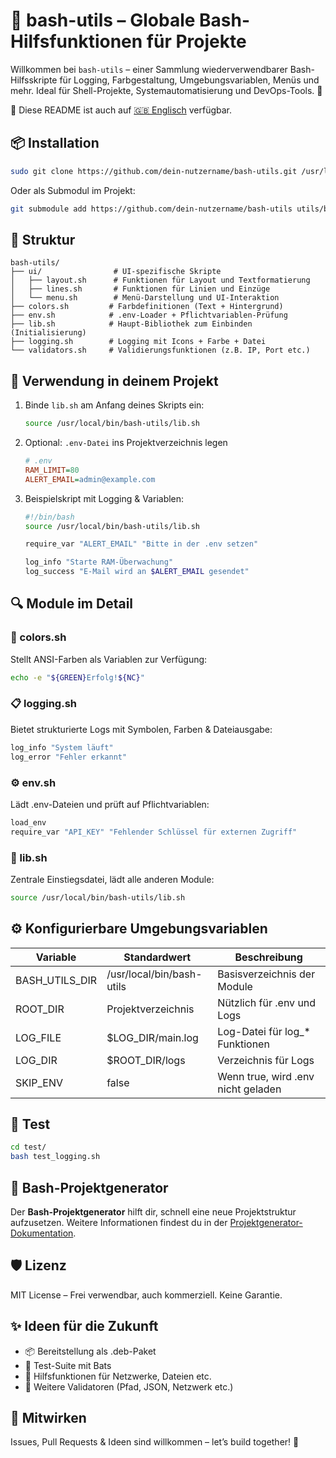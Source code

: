 # 🧰 bash-utils – Globale Bash-Hilfsfunktionen für Projekte

Willkommen bei `bash-utils` – einer Sammlung wiederverwendbarer Bash-Hilfsskripte für Logging, Farbgestaltung, Umgebungsvariablen, Menüs und mehr. Ideal für Shell-Projekte, Systemautomatisierung und DevOps-Tools. 🚀

📖 Diese README ist auch auf [🇬🇧 Englisch](README.md) verfügbar.

## 📦 Installation

```bash
sudo git clone https://github.com/dein-nutzername/bash-utils.git /usr/local/bin/bash-utils
```

Oder als Submodul im Projekt:

```bash
git submodule add https://github.com/dein-nutzername/bash-utils utils/bash-utils
```
## 📁 Struktur
```
bash-utils/
├── ui/                # UI-spezifische Skripte
│   ├── layout.sh      # Funktionen für Layout und Textformatierung
│   ├── lines.sh       # Funktionen für Linien und Einzüge
│   └── menu.sh        # Menü-Darstellung und UI-Interaktion
├── colors.sh         # Farbdefinitionen (Text + Hintergrund)
├── env.sh            # .env-Loader + Pflichtvariablen-Prüfung
├── lib.sh            # Haupt-Bibliothek zum Einbinden (Initialisierung)
├── logging.sh        # Logging mit Icons + Farbe + Datei
└── validators.sh     # Validierungsfunktionen (z.B. IP, Port etc.)
```

## 🚀 Verwendung in deinem Projekt
1. Binde `lib.sh` am Anfang deines Skripts ein:
    ```bash
    source /usr/local/bin/bash-utils/lib.sh
    ```
2. Optional: `.env-Datei` ins Projektverzeichnis legen
    ```ini
    # .env
    RAM_LIMIT=80
    ALERT_EMAIL=admin@example.com
    ```
3. Beispielskript mit Logging & Variablen:
    ```bash
    #!/bin/bash
    source /usr/local/bin/bash-utils/lib.sh

    require_var "ALERT_EMAIL" "Bitte in der .env setzen"

    log_info "Starte RAM-Überwachung"
    log_success "E-Mail wird an $ALERT_EMAIL gesendet"
    ```

## 🔍 Module im Detail

### 🎨 colors.sh
Stellt ANSI-Farben als Variablen zur Verfügung:
```bash
echo -e "${GREEN}Erfolg!${NC}"
```

### 📋 logging.sh
Bietet strukturierte Logs mit Symbolen, Farben & Dateiausgabe:
```bash
log_info "System läuft"
log_error "Fehler erkannt"
```

### ⚙ env.sh
Lädt .env-Dateien und prüft auf Pflichtvariablen:
```bash
load_env
require_var "API_KEY" "Fehlender Schlüssel für externen Zugriff"
```

### 🧩 lib.sh
Zentrale Einstiegsdatei, lädt alle anderen Module:
```bash
source /usr/local/bin/bash-utils/lib.sh
```

## ⚙ Konfigurierbare Umgebungsvariablen

| Variable        | Standardwert                     | Beschreibung                                  |
|-----------------|-----------------------------------|-----------------------------------------------|
| BASH_UTILS_DIR  | /usr/local/bin/bash-utils         | Basisverzeichnis der Module                   |
| ROOT_DIR        | Projektverzeichnis                | Nützlich für .env und Logs                    |
| LOG_FILE        | $LOG_DIR/main.log                 | Log-Datei für log_* Funktionen                |
| LOG_DIR         | $ROOT_DIR/logs                    | Verzeichnis für Logs                          |
| SKIP_ENV        | false                             | Wenn true, wird .env nicht geladen            |

## 🧪 Test
```bash
cd test/
bash test_logging.sh
```

## 🧰 Bash-Projektgenerator

Der **Bash-Projektgenerator** hilft dir, schnell eine neue Projektstruktur aufzusetzen. Weitere Informationen findest du in der [Projektgenerator-Dokumentation](PROJECT_GENERATOR.md).


## 🛡 Lizenz
MIT License – Frei verwendbar, auch kommerziell. Keine Garantie.

## ✨ Ideen für die Zukunft
- 📦 Bereitstellung als .deb-Paket
- 🧪 Test-Suite mit Bats
- 🧠 Hilfsfunktionen für Netzwerke, Dateien etc.
- 🔐 Weitere Validatoren (Pfad, JSON, Netzwerk etc.)

## 🤝 Mitwirken
Issues, Pull Requests & Ideen sind willkommen – let’s build together! 🚀

